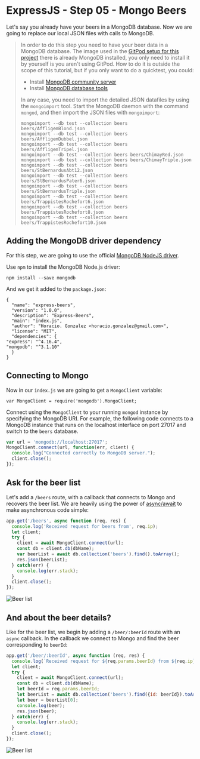 # ExpressJS - Step 05 - Mongo Beers

Let's say you already have your beers in a MongoDB database. Now we are going to replace our local JSON files with calls to MongoDB.

> In order to do this step you need to have your beer data in a MongoDB database.
> The image used in the [GitPod setup for this project](https://gitpod.io/#https://github.com/LostInBrittany/express-beers) there is already MongoDB installed, you only need to install it by yourself is you aren't using GitPod. 
> How to do it is outside the scope of this tutorial, but if you only want to do a quicktest, you could:
>
> - Install [MongoDB community server](https://www.mongodb.com/try/download/community)
> - Install [MongoDB database tools](https://www.mongodb.com/try/download/database-tools)
>
> In any case, you need to import the detailed JSON datafiles by using the `mongoimport` tool.
> Start the MongoDB daemon with the command `mongod`, and then import the JSON files with `mongoimport`:
>
>    ```
>    mongoimport --db test --collection beers beers/AffligemBlond.json
>    mongoimport --db test --collection beers beers/AffligemDubbel.json
>    mongoimport --db test --collection beers beers/AffligemTripel.json
>    mongoimport --db test --collection beers beers/ChimayRed.json
>    mongoimport --db test --collection beers beers/ChimayTriple.json
>    mongoimport --db test --collection beers beers/StBernardusAbt12.json
>    mongoimport --db test --collection beers beers/StBernardusPater6.json
>    mongoimport --db test --collection beers beers/StBernardusTriple.json
>    mongoimport --db test --collection beers beers/TrappistesRochefort6.json
>    mongoimport --db test --collection beers beers/TrappistesRochefort8.json
>    mongoimport --db test --collection beers beers/TrappistesRochefort10.json
>    ```   

## Adding the MongoDB driver dependency

For this step, we are going to use the official [MongoDB NodeJS driver](http://docs.mongodb.org/ecosystem/drivers/node-js).

Use `npm` to install the MongoDB Node.js driver:

    npm install --save mongodb

And we get it added to the `package.json`:  

    {
      "name": "express-beers",
      "version": "1.0.0",
      "description": "Express-Beers",
      "main": "index.js",
      "author": "Horacio. Gonzalez <horacio.gonzalez@gmail.com>",
      "license": "MIT",
      "dependencies": {
    "express": "^4.16.4",
    "mongodb": "^3.1.10"
      }
    }

## Connecting to Mongo

Now in our `index.js` we are going to get a `MongoClient` variable:

    var MongoClient = require('mongodb').MongoClient;


Connect using the `MongoClient` to your running `mongod` instance by specifying the MongoDB URI. For example, the following code connects to a MongoDB instance that runs on the localhost interface on port 27017 and switch to the `beers` database.

```javascript
var url = 'mongodb://localhost:27017';
MongoClient.connect(url, function(err, client) {
  console.log("Connected correctly to MongoDB server.");
  client.close();
});
```

## Ask for the beer list

Let's add a  `/beers` route, with a callback that connects to Mongo and recovers the beer list. 
We are heavily using the power of [async/await](https://developer.mozilla.org/en-US/docs/Web/JavaScript/Reference/Statements/async_function) to make asynchronous code simple:

```js
app.get('/beers', async function (req, res) {
  console.log('Received request for beers from', req.ip);
  let client;
  try {  
    client = await MongoClient.connect(url);
    const db = client.db(dbName);
    var beerList = await db.collection('beers').find().toArray();
    res.json(beerList);
  } catch(err) {
    console.log(err.stack);
  }
  client.close();
});
```

![Beer list](/assets/step-05-beerlist.png)


## And about the beer details?

Like for the beer list, we begin by adding a `/beer/:beerId` route with an `async` callback.
In the callback we connect to Mongo and find the beer corresponding to `beerId`:

```js
app.get('/beer/:beerId', async function (req, res) {
  console.log(`Received request for ${req.params.beerId} from ${req.ip}`);
  let client;
  try {  
    client = await MongoClient.connect(url);
    const db = client.db(dbName);
    let beerId = req.params.beerId;
    let beerList = await db.collection('beers').find({id: beerId}).toArray(); 
    let beer = beerList[0];
    console.log(beer);
    res.json(beer);
  } catch(err) {
    console.log(err.stack);
  }
  client.close();
});

```   


![Beer list](/assets/step-05-beerdetails.png)



